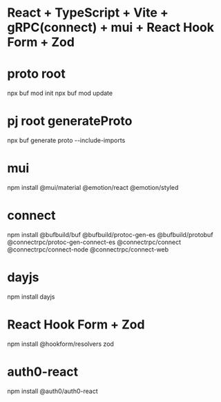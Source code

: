 # React + TypeScript + Vite + gRPC(connect) + mui + React Hook Form + Zod

# proto root
npx buf mod init
npx buf mod update
# pj root generateProto
npx buf generate proto --include-imports

# mui
npm install @mui/material @emotion/react @emotion/styled

# connect
npm install @bufbuild/buf @bufbuild/protoc-gen-es @bufbuild/protobuf @connectrpc/protoc-gen-connect-es @connectrpc/connect @connectrpc/connect-node @connectrpc/connect-web

# dayjs
npm install dayjs

# React Hook Form + Zod
npm install @hookform/resolvers zod

# auth0-react
npm install @auth0/auth0-react